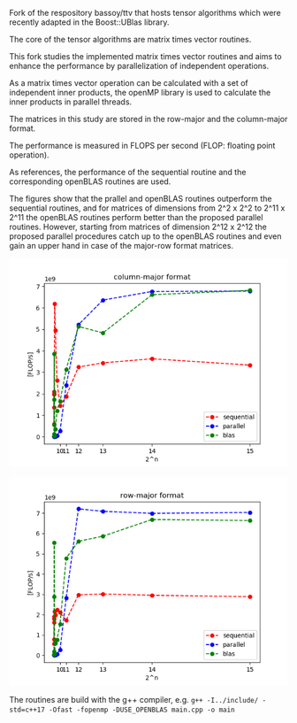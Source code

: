 Fork of the respository bassoy/ttv that hosts tensor algorithms which were recently adapted in the Boost::UBlas library.

The core of the tensor algorithms are matrix times vector routines. 

This fork studies the implemented matrix times vector routines and aims to enhance the performance by parallelization of independent operations.

As a matrix times vector operation can be calculated with a set of independent inner products, 
the openMP library is used to calculate the inner products in parallel threads. 

The matrices in this study are stored in the row-major and the column-major format.

The performance is measured in FLOPS per second (FLOP: floating point operation).

As references, the performance of the sequential routine and the corresponding openBLAS routines are used.

The figures show that the prallel and openBLAS routines outperform the sequential routines,
and for matrices of dimensions from 2^2 x 2^2 to 2^11 x 2^11 the openBLAS routines perform better than the proposed parallel routines.
However, starting from matrices of dimension 2^12 x 2^12 the proposed parallel procedures catch up to the openBLAS routines and even gain an upper hand in case of the major-row format matrices.  

![mtv_col_blas](https://github.com/hrhee/ttv/blob/master/misc/mtv_col_blas.png)

![mtv_row_blas](https://github.com/hrhee/ttv/blob/master/misc/mtv_row_blas.png)

The routines are build with the g++ compiler, e.g.
`g++ -I../include/ -std=c++17 -Ofast -fopenmp -DUSE_OPENBLAS main.cpp -o main` 
